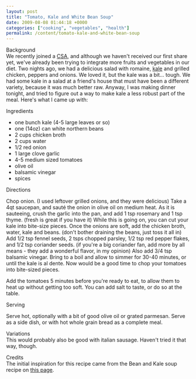 ```yaml
---
layout: post
title: "Tomato, Kale and White Bean Soup"
date: 2009-08-08 01:44:18 +0000
categories: ["cooking", "vegetables", "health"]
permalink: /content/tomato-kale-and-white-bean-soup
---
```




Background\
We recently joined a [CSA](http://www.localharvest.org/csa/), and
although we haven\'t received our first share yet, we\'ve already been
trying to integrate more fruits and vegetables in our diet. Two nights
ago, we had a delicious salad with romaine,
[kale](http://en.wikipedia.org/wiki/Kale) and grilled chicken, peppers
and onions. We loved it, but the kale was a bit\... tough. We had some
kale in a salad at a friend\'s house that must have been a different
variety, because it was much better raw. Anyway, I was making dinner
tonight, and tried to figure out a way to make kale a less robust part
of the meal. Here\'s what I came up with:

Ingredients

-   one bunch kale (4-5 large leaves or so)
-   one (14oz) can white northern beans
-   2 cups chicken broth
-   2 cups water
-   1/2 red onion
-   1 large clove garlic
-   4-5 medium sized tomatoes
-   olive oil
-   balsamic vinegar
-   spices

Directions

Chop onion. (I used leftover grilled onions, and they were delicious)
Take a 4qt saucepan, and sauté the onion in olive oil on medium heat. As
it is sauteeing, crush the garlic into the pan, and add 1 tsp rosemary
and 1 tsp thyme. (fresh is great if you have it) While this is going on,
you can cut your kale into bite-size pieces. Once the onions are soft,
add the chicken broth, water, kale and beans. (don\'t bother draining
the beans, just toss it all in) Add 1/2 tsp fennel seeds, 2 tsps chopped
parsley, 1/2 tsp red pepper flakes, and 1/2 tsp coriander seeds. (if
you\'re a big coriander fan, add more by all means - they add a
wonderful flavor, in my opinion) Also add 3/4 tsp balsamic vinegar.
Bring to a boil and allow to simmer for 30-40 minutes, or until the kale
is al dente. Now would be a good time to chop your tomatoes into
bite-sized pieces.

Add the tomatoes 5 minutes before you\'re ready to eat, to allow them to
heat up without getting too soft. You can add salt to taste, or do so at
the table.

Serving

Serve hot, optionally with a bit of good olive oil or grated parmesan.
Serve as a side dish, or with hot whole grain bread as a complete meal.

Variations\
This would probably also be good with italian sausage. Haven\'t tried it
that way, though.

Credits\
The initial inspiration for this recipe came from the Bean and Kale soup
recipe on [this page](http://www.seasonalchef.com/recipe1205f.htm).




